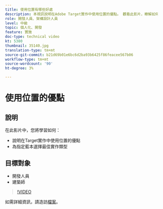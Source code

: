 ```yaml
---
title: 使用位置有哪些好處
description: 本視訊說明在Adobe Target實作中使用位置的優點。 觀看此影片，瞭解如何針對特定藍本選擇最佳實作類型。
role: 開發人員、架構設計人員
level: 中級
topic: 個人化、開發
feature: 實施
doc-type: technical video
kt: 5380
thumbnail: 35140.jpg
translation-type: tm+mt
source-git-commit: b21d69b01e6bc6d2ba93b6425f86feacee567b06
workflow-type: tm+mt
source-wordcount: '90'
ht-degree: 3%

---
```



# 使用位置的優點

## 說明

在此影片中，您將學習如何：

* 說明在Target實作中使用位置的優點
* 為指定藍本選擇最佳實作類型

## 目標對象

* 開發人員
* 建築師

>[!VIDEO](https://video.tv.adobe.com/v/35140/?quality=12)

如需詳細資訊，請造訪[檔案](https://docs.adobe.com/content/help/en/target/using/implement-target/implementing-target.html)。
